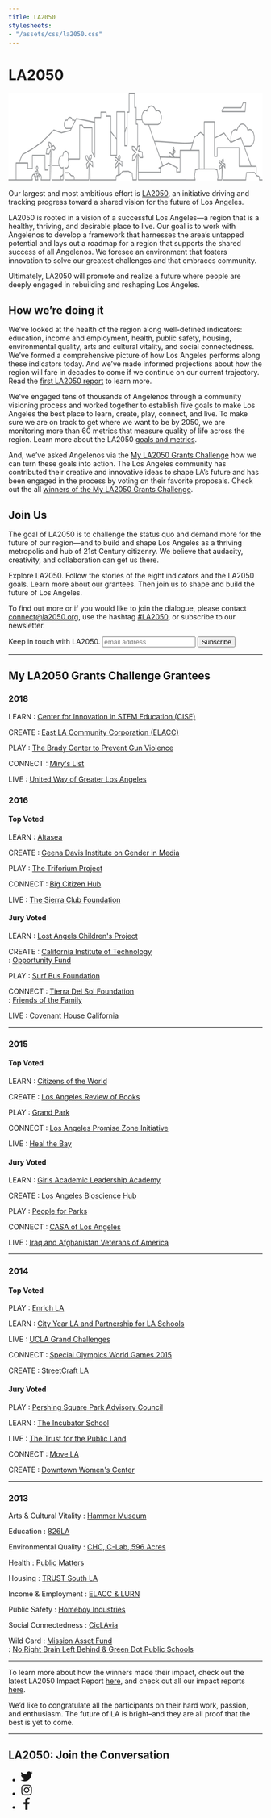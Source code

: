 ```yaml
---
title: LA2050
stylesheets:
- "/assets/css/la2050.css"
---
```


LA2050
===========


<div class="image"><img src="/assets/img/la-2050@x2.png" width="940" height="174" alt="" /></div>


Our largest and most ambitious effort is [LA2050](https://activation.la2050.org/), an initiative driving and tracking progress toward a shared vision for the future of Los Angeles.

LA2050 is rooted in a vision of a successful Los Angeles—a region that is a healthy, thriving, and desirable place to live. Our goal is to work with Angelenos to develop a framework that harnesses the area’s untapped potential and lays out a roadmap for a region that supports the shared success of all Angelenos. We foresee an environment that fosters innovation to solve our greatest challenges and that embraces community.

Ultimately, LA2050 will promote and realize a future where people are deeply engaged in rebuilding and reshaping Los Angeles.

How we’re doing it
-----------

We’ve looked at the health of the region along well-defined indicators: education, income and employment, health, public safety, housing, environmental quality, arts and cultural vitality, and social connectedness. We’ve formed a comprehensive picture of how Los Angeles performs along these indicators today. And we’ve made informed projections about how the region will fare in decades to come if we continue on our current trajectory. Read the [first LA2050 report](http://la2050.s3-us-west-1.amazonaws.com/reports/3/pdfs/updated_original_la2050_report.pdf?1441226440) to learn more.

We’ve engaged tens of thousands of Angelenos through a community visioning process and worked together to establish five goals to make Los Angeles the best place to learn, create, play, connect, and live. To make sure we are on track to get where we want to be by 2050, we are monitoring more than 60 metrics that measure quality of life across the region. Learn more about the LA2050 [goals and metrics](http://la2050.s3-us-west-1.amazonaws.com/reports/1/pdfs/vision_for_a_successful_los_angeles.pdf?1441226432).

And, we’ve asked Angelenos via the [My LA2050 Grants Challenge](https://activation.la2050.org/) how we can turn these goals into action. The Los Angeles community has contributed their creative and innovative ideas to shape LA’s future and has been engaged in the process by voting on their favorite proposals. Check out the all [winners of the My LA2050 Grants Challenge](https://www.la2050.org/grantees).

Join Us
-----------

The goal of LA2050 is to challenge the status quo and demand more for the future of our region—and to build and shape Los Angeles as a thriving metropolis and hub of 21st Century citizenry. We believe that audacity, creativity, and collaboration can get us there.

Explore LA2050. Follow the stories of the eight indicators and the LA2050 goals. Learn more about our grantees. Then join us to shape and build the future of Los Angeles.

To find out more or if you would like to join the dialogue, please contact [connect@la2050.org](mailto:connect@la2050.org), use the hashtag [#LA2050](http://www.twitter.com/#LA2050), or subscribe to our newsletter.

<!-- Begin MailChimp Signup Form -->
<form action="https://goldhirshfoundation.us6.list-manage.com/subscribe/post?u=81b6d7b4efb839b992bf7ae72&amp;id=b16f498212" method="post" id="mc-embedded-subscribe-form" name="mc-embedded-subscribe-form" class="validate" target="_blank" novalidate>
  <label for="mce-EMAIL">Keep in touch with LA2050.</label>
  <input type="email" value="" name="EMAIL" class="email" id="mce-EMAIL" placeholder="email address" required>
  <button type="submit" value="Subscribe" name="subscribe" id="mc-embedded-subscribe" class="button">
    Subscribe
  </button>
</form>
<!--End mc_embed_signup-->



* * * * * * * * * * * * * * * * * * * * * * * * * * * *



My LA2050 Grants Challenge Grantees
-----------

### 2018 ###

LEARN
: [Center for Innovation in STEM Education (CISE)](https://activation.la2050.org/learn/center-for-innovation-in-stem-education-cise/)  

CREATE
: [East LA Community Corporation (ELACC)](https://activation.la2050.org/create/east-la-community-corporation-elacc/)  

PLAY
: [The Brady Center to Prevent Gun Violence](https://activation.la2050.org/play/the-brady-center-to-prevent-gun-violence/)  

CONNECT
: [Miry's List](https://activation.la2050.org/connect/mirys-list/)  

LIVE
: [United Way of Greater Los Angeles](https://activation.la2050.org/live/united-way-of-greater-los-angeles/)  


### 2016 ###

#### Top Voted ####

LEARN
: [Altasea](http://challenge.la2050.org/entry/altasea-where-stem-meets-the-ocean/)  

CREATE
: [Geena Davis Institute on Gender in Media](http://challenge.la2050.org/entry/if-she-can-see-it-she-can-be-it-empowering-girls-creating-a-gender-balanced-media-landscape-)  

PLAY
: [The Triforium Project](http://challenge.la2050.org/entry/restoring-and-reimagining-the-worlds-first-polyphonoptic-sculpture-in-downtown-los-angeles)  

CONNECT
: [Big Citizen Hub](http://challenge.la2050.org/entry/big-citizen-hub-building-a-pipeline-of-social-change-makers-via-leadership-and-community-service)  

LIVE
: [The Sierra Club Foundation](http://challenge.la2050.org/entry/the-future-is-bright-a-clean-energy-future-for-la)  

#### Jury Voted ####

LEARN
: [Lost Angels Children's Project](http://challenge.la2050.org/entry/skills-development-creative-expression-and-team-building-through-classic-car-restoration)  

CREATE
: [California Institute of Technology](http://challenge.la2050.org/entry/cleantech-2-edtech-la-schools-save-energy-as-students-and-startups-implement-cleantech-innovations)  
: [Opportunity Fund](http://challenge.la2050.org/entry/catalyzing-community-partnerships-to-create-economic-mobility-for-las-underserved-entrepreneurs)  

PLAY
: [Surf Bus Foundation](http://challenge.la2050.org/entry/theraputic-ocean-engagement-surfing-toes-as-in-on-the-nose)  

CONNECT
: [Tierra Del Sol Foundation](http://challenge.la2050.org/entry/pathways-to-employment-through-professional-volunteerism)  
: [Friends of the Family](http://challenge.la2050.org/entry/the-man2man-project-preventing-boys-from-becoming-dads-too-early-and-helping-teen-dads-to-step-up)  

LIVE
: [Covenant House California](http://challenge.la2050.org/entry/the-precise-barber-college)  



* * * * * * * * * * * * * * * * * * * * * * * * * * * *



### 2015 ###

#### Top Voted ####

LEARN
: [Citizens of the World](http://maker.good.is/myla2050learn2015/projects/CITIZENSOFTHEWORLD.html)  

CREATE
: [Los Angeles Review of Books](http://myla2050create2015.maker.good.is/projects/LARB)  

PLAY
: [Grand Park](http://myla2050play2015.maker.good.is/projects/acoolergrandpark)  

CONNECT
: [Los Angeles Promise Zone Initiative](http://myla2050connect2015.maker.good.is/projects/Young_Ethnographers)  

LIVE
: [Heal the Bay](http://myla2050live2015.maker.good.is/projects/DroppingKnowledgeLA)  

#### Jury Voted ####

LEARN
: [Girls Academic Leadership Academy](http://myla2050learn2015.maker.good.is/projects/GALA2015)  

CREATE
: [Los Angeles Bioscience Hub](http://myla2050create2015.maker.good.is/projects/BiotechLeaders)  

PLAY
: [People for Parks](http://myla2050play2015.maker.good.is/projects/peopleforparks)  

CONNECT
: [CASA of Los Angeles](http://myla2050connect2015.maker.good.is/projects/casalosangeles)  

LIVE
: [Iraq and Afghanistan Veterans of America](http://myla2050live2015.maker.good.is/projects/vetsrisingLA)



* * * * * * * * * * * * * * * * * * * * * * * * * * * *



### 2014 ###

#### Top Voted ####

PLAY
: [Enrich LA](http://maker.good.is/myLA2050play/projects/enrichla.html)  

LEARN
: [City Year LA and Partnership for LA Schools](http://maker.good.is/myLA2050learn/projects/CYLAPLAS.html)  

LIVE
: [UCLA Grand Challenges](http://maker.good.is/myLA2050live/projects/UCLAHotterLA.html)  

CONNECT
: [Special Olympics World Games 2015](http://maker.good.is/myLA2050connect/projects/LA2015.html)  

CREATE
: [StreetCraft LA](http://maker.good.is/myLA2050create/projects/streetcraftla.html)  

#### Jury Voted ####

PLAY
: [Pershing Square Park Advisory Council](http://maker.good.is/myLA2050play/projects/KidsplayatPS.html)  

LEARN
: [The Incubator School](http://maker.good.is/myLA2050learn/projects/incubator.html)  

LIVE
: [The Trust for the Public Land](http://maker.good.is/myLA2050live/projects/GreenOurAlleys.html)  

CONNECT
: [Move LA](http://maker.good.is/myLA2050connect/projects/MoveLA.html)  

CREATE
: [Downtown Women's Center](http://maker.good.is/myLA2050create/projects/DTwomenscenter.html)



* * * * * * * * * * * * * * * * * * * * * * * * * * * *



### 2013 ###

Arts & Cultural Vitality
: [Hammer Museum](http://maker.good.is/myla2050/projects/Hammer_Museum.html)  

Education
: [826LA](http://maker.good.is/myla2050/projects/826LA.html)  

Environmental Quality
: [CHC, C-Lab, 596 Acres](http://maker.good.is/myla2050/projects/LAOpenAcres.html)  

Health
: [Public Matters](http://maker.good.is/myla2050/projects/MARKETMAKEOVERS.html)  

Housing
: [TRUST South LA](http://maker.good.is/myla2050/projects/TRUSTSouthLA2050.html)  

Income & Employment
: [ELACC & LURN](http://maker.good.is/myla2050/projects/streetvendors.html)  

Public Safety
: [Homeboy Industries](http://maker.good.is/myla2050/projects/homeboyindustries.html)  

Social Connectedness
: [CicLAvia](http://maker.good.is/myla2050/projects/CicLAvia.html)  

Wild Card
: [Mission Asset Fund](http://maker.good.is/myla2050/projects/LendingCircles.html)  
: [No Right Brain Left Behind & Green Dot Public Schools](http://maker.good.is/myla2050/projects/salamanderproject.html)



* * * * * * * * * * * * * * * * * * * * * * * * * * * *



To learn more about how the winners made their impact, check out the latest LA2050 Impact Report [here](http://la2050.s3-us-west-1.amazonaws.com/reports/11/pdfs/ImpactReport_2015.pdf?1508262767), and check out all our impact reports [here](https://www.la2050.org/reports).

We’d like to congratulate all the participants on their hard work, passion, and enthusiasm. The future of LA is bright–and they are all proof that the best is yet to come.



* * * * * * * * * * * * * * * * * * * * * * * * * * * *



## LA2050: Join the Conversation

<ul class="social-links">
  <li>
    <a href="https://twitter.com/LA2050">
      <svg width="24" height="24" xmlns="http://www.w3.org/2000/svg" viewBox="0 0 512 512">
        <title>Twitter</title>
        <switch>
          <path fill="currentColor" d="M459.37 151.716c.325 4.548.325 9.097.325 13.645 0 138.72-105.583 298.558-298.558 298.558-59.452 0-114.68-17.219-161.137-47.106 8.447.974 16.568 1.299 25.34 1.299 49.055 0 94.213-16.568 130.274-44.832-46.132-.975-84.792-31.188-98.112-72.772 6.498.974 12.995 1.624 19.818 1.624 9.421 0 18.843-1.3 27.614-3.573-48.081-9.747-84.143-51.98-84.143-102.985v-1.299c13.969 7.797 30.214 12.67 47.431 13.319-28.264-18.843-46.781-51.005-46.781-87.391 0-19.492 5.197-37.36 14.294-52.954 51.655 63.675 129.3 105.258 216.365 109.807-1.624-7.797-2.599-15.918-2.599-24.04 0-57.828 46.782-104.934 104.934-104.934 30.213 0 57.502 12.67 76.67 33.137 23.715-4.548 46.456-13.32 66.599-25.34-7.798 24.366-24.366 44.833-46.132 57.827 21.117-2.273 41.584-8.122 60.426-16.243-14.292 20.791-32.161 39.308-52.628 54.253z" class=""></path>
          <foreignObject>Twitter</foreignObject>
        </switch>
      </svg>
    </a>
  </li>
  <li>
    <a href="https://instagram.com/la2050">
      <svg width="24" height="24" xmlns="http://www.w3.org/2000/svg" viewBox="0 0 448 512">
        <title>Instagram</title>
        <switch>
          <path fill="currentColor" d="M224.1 141c-63.6 0-114.9 51.3-114.9 114.9s51.3 114.9 114.9 114.9S339 319.5 339 255.9 287.7 141 224.1 141zm0 189.6c-41.1 0-74.7-33.5-74.7-74.7s33.5-74.7 74.7-74.7 74.7 33.5 74.7 74.7-33.6 74.7-74.7 74.7zm146.4-194.3c0 14.9-12 26.8-26.8 26.8-14.9 0-26.8-12-26.8-26.8s12-26.8 26.8-26.8 26.8 12 26.8 26.8zm76.1 27.2c-1.7-35.9-9.9-67.7-36.2-93.9-26.2-26.2-58-34.4-93.9-36.2-37-2.1-147.9-2.1-184.9 0-35.8 1.7-67.6 9.9-93.9 36.1s-34.4 58-36.2 93.9c-2.1 37-2.1 147.9 0 184.9 1.7 35.9 9.9 67.7 36.2 93.9s58 34.4 93.9 36.2c37 2.1 147.9 2.1 184.9 0 35.9-1.7 67.7-9.9 93.9-36.2 26.2-26.2 34.4-58 36.2-93.9 2.1-37 2.1-147.8 0-184.8zM398.8 388c-7.8 19.6-22.9 34.7-42.6 42.6-29.5 11.7-99.5 9-132.1 9s-102.7 2.6-132.1-9c-19.6-7.8-34.7-22.9-42.6-42.6-11.7-29.5-9-99.5-9-132.1s-2.6-102.7 9-132.1c7.8-19.6 22.9-34.7 42.6-42.6 29.5-11.7 99.5-9 132.1-9s102.7-2.6 132.1 9c19.6 7.8 34.7 22.9 42.6 42.6 11.7 29.5 9 99.5 9 132.1s2.7 102.7-9 132.1z" class=""></path>
          <foreignObject>Instagram</foreignObject>
        </switch>
      </svg>
    </a>
  </li>
  <li>
    <a href="https://www.facebook.com/LA2050">
      <svg width="24" height="24" xmlns="http://www.w3.org/2000/svg" viewBox="0 0 264 512">
        <title>Facebook</title>
        <switch>
          <path fill="currentColor" d="M76.7 512V283H0v-91h76.7v-71.7C76.7 42.4 124.3 0 193.8 0c33.3 0 61.9 2.5 70.2 3.6V85h-48.2c-37.8 0-45.1 18-45.1 44.3V192H256l-11.7 91h-73.6v229" class=""></path>
          <foreignObject>Facebook</foreignObject>
        </switch>
      </svg>
    </a>
  </li>
</ul>
